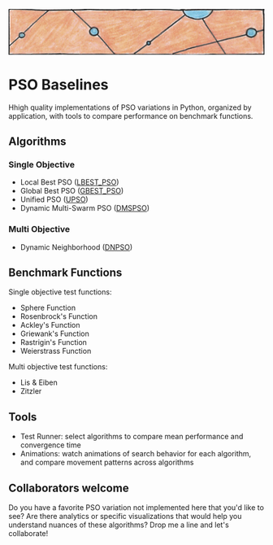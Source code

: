 ![particles](https://github.com/SioKCronin/PSO-baselines/blob/master/common/media/particles.png)

# PSO Baselines

Hhigh quality implementations of PSO variations in Python, organized by application, with tools to compare performance on benchmark functions. 

## Algorithms
### Single Objective 

* Local Best PSO ([LBEST_PSO](https://github.com/SioKCronin/PSO-baselines/tree/master/pso))
* Global Best PSO ([GBEST_PSO](https://github.com/SioKCronin/PSO-baselines/tree/master/pso))
* Unified PSO ([UPSO](https://github.com/SioKCronin/PSO-baselines/tree/master/upso))
* Dynamic Multi-Swarm PSO ([DMSPSO](https://github.com/SioKCronin/PSO-baselines/tree/master/dmspso))

### Multi Objective

* Dynamic Neighborhood ([DNPSO](https://github.com/SioKCronin/PSO-baselines/tree/master/dnpso))

## Benchmark Functions

Single objective test functions:
* Sphere Function
* Rosenbrock's Function
* Ackley's Function
* Griewank's Function
* Rastrigin's Function
* Weierstrass Function

Multi objective test functions:
* Lis & Eiben
* Zitzler

## Tools

* Test Runner: select algorithms to compare mean performance and convergence time
* Animations: watch animations of search behavior for each algorithm, and compare movement patterns across algorithms

## Collaborators welcome

Do you have a favorite PSO variation not implemented here that you'd like to see? Are there analytics or specific visualizations that would help you understand nuances of these algorithms? Drop me a line and let's collaborate!
